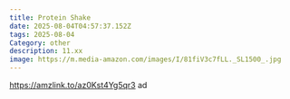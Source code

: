 ```yaml
---
title: Protein Shake
date: 2025-08-04T04:57:37.152Z
tags: 2025-08-04
Category: other
description: 11.xx
image: https://m.media-amazon.com/images/I/81fiV3c7fLL._SL1500_.jpg
---
```

https://amzlink.to/az0Kst4Yg5qr3 ad